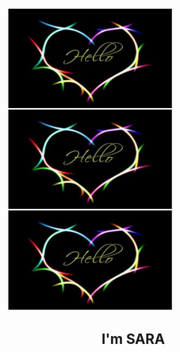 <img src="Hello Picture.jpg" width="330 px" height="200 px "> <img src="Hello Picture.jpg" width="330 px" height="200 px "><img src="Hello Picture.jpg" width="330 px" height="200 px ">

<h1 align="center" >I'm  SARA </h1>
<br>


 
